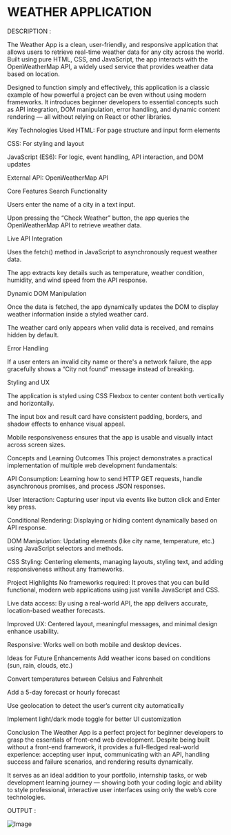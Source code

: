 # WEATHER APPLICATION

DESCRIPTION : 

The Weather App is a clean, user-friendly, and responsive application that allows users to retrieve real-time weather data for any city across the world. Built using pure HTML, CSS, and JavaScript, the app interacts with the OpenWeatherMap API, a widely used service that provides weather data based on location.

Designed to function simply and effectively, this application is a classic example of how powerful a project can be even without using modern frameworks. It introduces beginner developers to essential concepts such as API integration, DOM manipulation, error handling, and dynamic content rendering — all without relying on React or other libraries.

Key Technologies Used
HTML: For page structure and input form elements

CSS: For styling and layout

JavaScript (ES6): For logic, event handling, API interaction, and DOM updates

External API: OpenWeatherMap API

Core Features
Search Functionality

Users enter the name of a city in a text input.

Upon pressing the “Check Weather” button, the app queries the OpenWeatherMap API to retrieve weather data.

Live API Integration

Uses the fetch() method in JavaScript to asynchronously request weather data.

The app extracts key details such as temperature, weather condition, humidity, and wind speed from the API response.

Dynamic DOM Manipulation

Once the data is fetched, the app dynamically updates the DOM to display weather information inside a styled weather card.

The weather card only appears when valid data is received, and remains hidden by default.

Error Handling

If a user enters an invalid city name or there's a network failure, the app gracefully shows a “City not found” message instead of breaking.

Styling and UX

The application is styled using CSS Flexbox to center content both vertically and horizontally.

The input box and result card have consistent padding, borders, and shadow effects to enhance visual appeal.

Mobile responsiveness ensures that the app is usable and visually intact across screen sizes.

Concepts and Learning Outcomes
This project demonstrates a practical implementation of multiple web development fundamentals:

API Consumption: Learning how to send HTTP GET requests, handle asynchronous promises, and process JSON responses.

User Interaction: Capturing user input via events like button click and Enter key press.

Conditional Rendering: Displaying or hiding content dynamically based on API response.

DOM Manipulation: Updating elements (like city name, temperature, etc.) using JavaScript selectors and methods.

CSS Styling: Centering elements, managing layouts, styling text, and adding responsiveness without any frameworks.

Project Highlights
No frameworks required: It proves that you can build functional, modern web applications using just vanilla JavaScript and CSS.

Live data access: By using a real-world API, the app delivers accurate, location-based weather forecasts.

Improved UX: Centered layout, meaningful messages, and minimal design enhance usability.

Responsive: Works well on both mobile and desktop devices.

Ideas for Future Enhancements
Add weather icons based on conditions (sun, rain, clouds, etc.)

Convert temperatures between Celsius and Fahrenheit

Add a 5-day forecast or hourly forecast

Use geolocation to detect the user’s current city automatically

Implement light/dark mode toggle for better UI customization

Conclusion
The Weather App is a perfect project for beginner developers to grasp the essentials of front-end web development. Despite being built without a front-end framework, it provides a full-fledged real-world experience: accepting user input, communicating with an API, handling success and failure scenarios, and rendering results dynamically.

It serves as an ideal addition to your portfolio, internship tasks, or web development learning journey — showing both your coding logic and ability to style professional, interactive user interfaces using only the web’s core technologies.

OUTPUT :

![Image](https://github.com/user-attachments/assets/bbe37652-b65d-4283-927e-cc51840a27c5)
